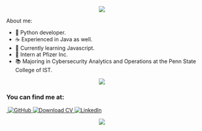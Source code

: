 <p align="center"> <img src="https://capsule-render.vercel.app/api?&type=waving&color=0:FF6F3C,100:a82da8&animation=fadeIn&section=header&text=Dylan+Krishnan&fontColor=ffffff&fontSize=65">

About me:
- 🐍 Python developer.
- ☕️ Experienced in Java as well.
- 🌱 Currently learning Javascript.
- 💉 Intern at Pfizer Inc.
- 📚 Majoring in Cybersecurity Analytics and Operations at the Penn State College of IST.

<p align="center">
    <img src="https://skillicons.dev/icons?i=python,java,javascript,html,css,mysql,postgresql,docker" />
</p>

<h3>You can find me at:</h3>
<p>
    <!-- website -->
    <a href="https://dylankri.sh" target="_blank"><img alt "dylankri.sh" src="https://img.shields.io/static/v1?style=for-the-badge&message=dylankri.sh&color=FFD580&logo=Safari&logoColor=000000&label=">
    <!-- github -->
    <a href="https://github.com/dylankrish" target="_blank"><img alt="GitHub" src="https://img.shields.io/static/v1?style=for-the-badge&message=@dylankrish&color=181717&logo=GitHub&logoColor=FFFFFF&label=">
    <!-- download CV -->
    <a href="https://github.com/dylankrish/dylankrish/raw/main/dylankrish-cv.pdf" target="_blank"><img alt="Download CV" src="https://img.shields.io/static/v1?style=for-the-badge&message=Download+CV&color=FF5555&logo=Adobe+Acrobat+Reader&logoColor=FFFFFF&label=">
    <!-- linkedin -->
    <a href="https://www.linkedin.com/in/dylan-krishnan-8bb963251" target="_blank"><img alt="LinkedIn" src="https://img.shields.io/static/v1?style=for-the-badge&message=Dylan+Krishnan&color=0077B5&logo=LinkedIn&logoColor=FFFFFF&label=">
</p>

<p align="center"> <img src="https://capsule-render.vercel.app/api?&type=waving&color=0:FF6F3C,100:a82da8&animation=fadeIn&section=footer">
